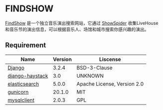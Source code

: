 # FINDSHOW

[FindShow](http://www.findshow.xyz/) 是一个独立音乐演出搜索网站，它通过 [ShowSpider](https://github.com/capibaro/ShowSpider) 收集LiveHouse和音乐节的演出信息，可以根据音乐人、场馆和城市搜索你感兴趣的演出。

## Requirement

| Name | Version | Liscense |
| ---- | ------- | -------- |
| [Django](https://www.djangoproject.com/) | 3.2.4 | BSD-3-Clause |
| [django-haystack](http://haystacksearch.org/) | 3.0 | UNKNOWN |
| [elasticsearch](https://github.com/elastic/elasticsearch-py) | 5.0.0 | Apache License, Version 2.0 |
| [gunicorn](https://gunicorn.org) | 20.1.0 | MIT |
| [mysqlclient](https://github.com/PyMySQL/mysqlclient) | 2.0.3 | GPL |